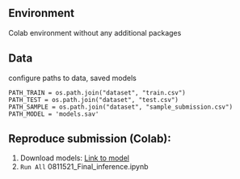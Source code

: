 ## Environment
Colab environment without any additional packages

## Data
configure paths to data, saved models
```
PATH_TRAIN = os.path.join("dataset", "train.csv")
PATH_TEST = os.path.join("dataset", "test.csv")
PATH_SAMPLE = os.path.join("dataset", "sample_submission.csv")
PATH_MODEL = 'models.sav'
```

## Reproduce submission (Colab):
1. Download models: [Link to model]()
2. `Run All` 0811521_Final_inference.ipynb
